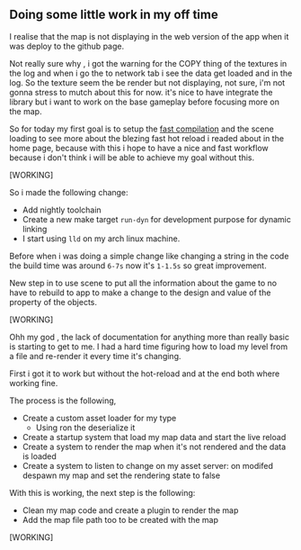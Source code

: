

## Doing some little work in my off time


I realise that the map is not displaying in the web version of the app
when it was deploy to the github page.

Not really sure why , i got the warning for the COPY thing of the textures
in the log and when i go the to network tab i see the data get loaded
and in the log. So the texture seem the be render but not displaying,
not sure, i'm not gonna stress to mutch about this for now. it's nice
to have integrate the library but i want to work on the base gameplay
before focusing more on the map.


So for today my first goal is to setup the
[fast compilation](https://bevyengine.org/learn/book/getting-started/setup/#enable-fast-compiles-optional)
and the scene loading to see more about the blezing fast hot reload i readed about
in the home page, because with this i hope to have a nice and fast workflow because
i don't think i will be able to achieve my goal without this.

[WORKING]

So i made the following change:

* Add nightly toolchain
* Create a new make target `run-dyn` for development purpose for
dynamic linking
* I start using `lld` on my arch linux machine.

Before when i was doing a simple change like changing a string
in the code the build time was around `6-7s` now it's `1-1.5s`
so great improvement.

New step in to use scene to put all the information about the
game to no have to rebuild to app to make a change to the design
and value of the property of the objects. 


[WORKING]

Ohh my god , the lack of documentation for anything more than really basic
is starting to get to me. I had a hard time figuring how to load my level
from a file and re-render it every time it's changing.

First i got it to work but without the hot-reload and at the end both
where working fine.

The process is the following,
* Create a custom asset loader for my type
    * Using ron the deserialize it
* Create a startup system that load my map data and start the live reload
* Create a system to render the map when it's not rendered and the data is loaded
* Create a system to listen to change on my asset server: on modifed despawn my map and set the rendering state to false

With this is working, the next step is the following:

* Clean my map code and create a plugin to render the map
* Add the map file path too to be created with the map

[WORKING]

